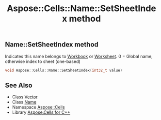 ﻿---
title: Aspose::Cells::Name::SetSheetIndex method
linktitle: SetSheetIndex
second_title: Aspose.Cells for C++ API Reference
description: 'Aspose::Cells::Name::SetSheetIndex method. Indicates this name belongs to Workbook or Worksheet. 0 = Global name, otherwise index to sheet (one-based) in C++.'
type: docs
weight: 1900
url: /cpp/aspose.cells/name/setsheetindex/
---
## Name::SetSheetIndex method


Indicates this name belongs to [Workbook](../../workbook/) or [Worksheet](../../worksheet/). 0 = Global name, otherwise index to sheet (one-based)

```cpp
void Aspose::Cells::Name::SetSheetIndex(int32_t value)
```

## See Also

* Class [Vector](../../vector/)
* Class [Name](../)
* Namespace [Aspose::Cells](../../)
* Library [Aspose.Cells for C++](../../../)
